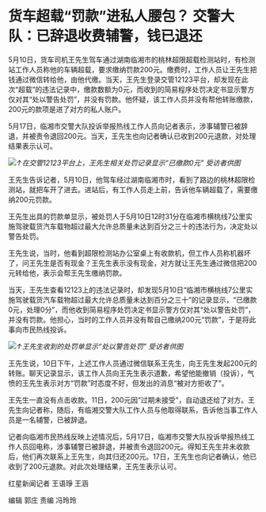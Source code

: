 # 货车超载“罚款”进私人腰包？ 交警大队：已辞退收费辅警，钱已退还

5月10日，货车司机王先生驾车通过湖南临湘市的桃林超限超载检测站时，有检测站工作人员称他的车辆超载，要求缴纳罚款200元。缴费时，工作人员让王先生把钱通过微信转给他，由他代缴。当天，王先生登录交管12123平台，却发现在此次“超载”的违法记录中，缴款数额为0元，而收到的简易程序处罚决定书显示警方仅对其“处以警告处罚”，并没有罚款。他怀疑，该工作人员并没有帮他转账缴款，200元的款项是进了对方的私人账户。

5月17日，临湘市交警大队投诉举报热线工作人员向记者表示，涉事辅警已被辞退，并被责令退回200元。当天，王先生也向记者确认已收到200元退款，对处理结果表示认可。

![](https://inews.gtimg.com/om_bt/O0WLUYEpQaCNNpguDhilZVWC8dFqChbcdyyKb7hVI934EAA/1000)_↑在交管12123平台上，王先生相关处罚记录显示“已缴款0元”
受访者供图_

王先生告诉记者，5月10日，他驾车经过湖南临湘市时，看到了路边的桃林超限检测站，就把车开了进去。进站后，有工作人员走上前，告诉他车辆超载了，需要缴纳200元罚款。

王先生出具的罚款单显示，被处罚人于5月10日12时31分在临湘市横桃线7公里实施驾驶载货汽车载物超过最大允许总质量未达到百分之三十的违法行为，决定处以警告处罚。

王先生说，当时，他看到超限检测站办公室桌上有收款机，但工作人员称机器坏了，问王先生是否有现金？王先生表示没有现金，对方就让王先生通过微信把200元转给他，表示会帮王先生缴纳罚款。

当天，王先生查看12123上的违法记录时，却发现5月10日“临湘市横桃线7公里实施驾驶载货汽车载物超过最大允许总质量未达到百分之三十”的记录显示，“已缴款0元，处理0分”，而他收到简易程序处罚决定书显示警方仅对其“处以警告处罚”，并没有罚款。他担心，当时的工作人员并没有帮自己缴纳200元“罚款”，于是将此事向市民热线投诉。

![](https://inews.gtimg.com/om_bt/OuS4BkXcsPGsumg-hdnOBPuc2xQfeowruzqHtOi2deJN4AA/1000)_↑王先生收到的处罚单显示“处以警告处罚” 受访者供图_

王先生说，10日下午，上述工作人员通过微信联系王先生，向王先生发起200元的转账。聊天记录显示，该工作人员向王先生表示道歉，希望他能撤销（投诉），气愤的王先生表示对方“罚款”时态度不好，但发出的消息“被对方拒收了”。

王先生一直没有点击收款。11日，200元因“过期未接受”，自动退还给了对方。王先生向记者称，随后，有临湘交警大队工作人员与他取得联系，告诉他当事工作人员是一名辅警，已被辞退。

记者向临湘市民热线反映上述情况后，5月17日，临湘市交警大队投诉举报热线工作人员回电称，涉事辅警已被辞退，并被责令退回200元。得知王先生并未收款后，他们再次联系上王先生，向其归还200元。17日，王先生也向记者确认，他已收到了200元退款。对此次处理结果，王先生表示认可。

红星新闻记者 王语琤 王涵

编辑 郭庄 责编 冯玲玲

